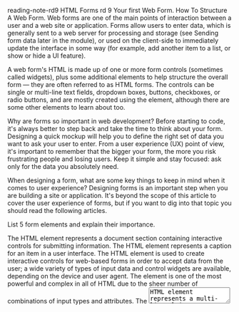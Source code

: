 reading-note-rd9
HTML Forms rd 9
Your first Web Form. How To Structure A Web Form.
Web forms are one of the main points of interaction between a user and a web site or application. Forms allow users to enter data, which is generally sent to a web server for processing and storage (see Sending form data later in the module), or used on the client-side to immediately update the interface in some way (for example, add another item to a list, or show or hide a UI feature).

A web form's HTML is made up of one or more form controls (sometimes called widgets), plus some additional elements to help structure the overall form — they are often referred to as HTML forms. The controls can be single or multi-line text fields, dropdown boxes, buttons, checkboxes, or radio buttons, and are mostly created using the element, although there are some other elements to learn about too.

Why are forms so important in web development? Before starting to code, it's always better to step back and take the time to think about your form. Designing a quick mockup will help you to define the right set of data you want to ask your user to enter. From a user experience (UX) point of view, it's important to remember that the bigger your form, the more you risk frustrating people and losing users. Keep it simple and stay focused: ask only for the data you absolutely need.

When designing a form, what are some key things to keep in mind when it comes to user experience? Designing forms is an important step when you are building a site or application. It's beyond the scope of this article to cover the user experience of forms, but if you want to dig into that topic you should read the following articles.

List 5 form elements and explain their importance.

The HTML element represents a document section containing interactive controls for submitting information.
The HTML element represents a caption for an item in a user interface.
The HTML element is used to create interactive controls for web-based forms in order to accept data from the user; a wide variety of types of input data and control widgets are available, depending on the device and user agent. The element is one of the most powerful and complex in all of HTML due to the sheer number of combinations of input types and attributes.
The <textarea> HTML element represents a multi-line plain-text editing control, useful when you want to allow users to enter a sizeable amount of free-form text, for example a comment on a review or feedback form.
The HTML element is an interactive element activated by a user with a mouse, keyboard, finger, voice command, or other assistive technology. Once activated, it then performs a programmable action, such as submitting a form or opening a dialog.
Learn JS
Introduction To Events.
How would you describe events to a non-technical friend? Events are actions or occurrences that happen in the system you are programming, which the system tells you about so your code can react to them. For example, if the user clicks a button on a webpage, you might want to react to that action by displaying an information box. In this article, we discuss some important concepts surrounding events, and look at how they work in browsers. This won't be an exhaustive study; just what you need to know at this stage.

When using the addEventListener() method, what 2 arguments will you need to provide? The method addEventListener() works by adding a function, or an object that implements EventListener, to the list of event listeners for the specified event type on the EventTarget on which it's called. If the function or object is already in the list of event listeners for this target, the function or object is not added a second time.

Describe the event object. Why is the target within the event object useful? Sometimes, inside an event handler function, you'll see a parameter specified with a name such as event, evt, or e. This is called the event object, and it is automatically passed to event handlers to provide extra features and information. For example, let's rewrite our random color example again slightly: What is the difference between event bubbling and event capturing? Event bubbling and capture are terms that describe phases in how the browser handles events targeted at nested elements.